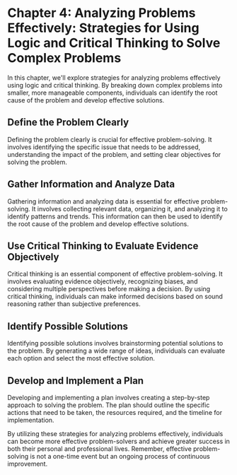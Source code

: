 Chapter 4: Analyzing Problems Effectively: Strategies for Using Logic and Critical Thinking to Solve Complex Problems
=====================================================================================================================

In this chapter, we'll explore strategies for analyzing problems effectively using logic and critical thinking. By breaking down complex problems into smaller, more manageable components, individuals can identify the root cause of the problem and develop effective solutions.

Define the Problem Clearly
--------------------------

Defining the problem clearly is crucial for effective problem-solving. It involves identifying the specific issue that needs to be addressed, understanding the impact of the problem, and setting clear objectives for solving the problem.

Gather Information and Analyze Data
-----------------------------------

Gathering information and analyzing data is essential for effective problem-solving. It involves collecting relevant data, organizing it, and analyzing it to identify patterns and trends. This information can then be used to identify the root cause of the problem and develop effective solutions.

Use Critical Thinking to Evaluate Evidence Objectively
------------------------------------------------------

Critical thinking is an essential component of effective problem-solving. It involves evaluating evidence objectively, recognizing biases, and considering multiple perspectives before making a decision. By using critical thinking, individuals can make informed decisions based on sound reasoning rather than subjective preferences.

Identify Possible Solutions
---------------------------

Identifying possible solutions involves brainstorming potential solutions to the problem. By generating a wide range of ideas, individuals can evaluate each option and select the most effective solution.

Develop and Implement a Plan
----------------------------

Developing and implementing a plan involves creating a step-by-step approach to solving the problem. The plan should outline the specific actions that need to be taken, the resources required, and the timeline for implementation.

By utilizing these strategies for analyzing problems effectively, individuals can become more effective problem-solvers and achieve greater success in both their personal and professional lives. Remember, effective problem-solving is not a one-time event but an ongoing process of continuous improvement.
